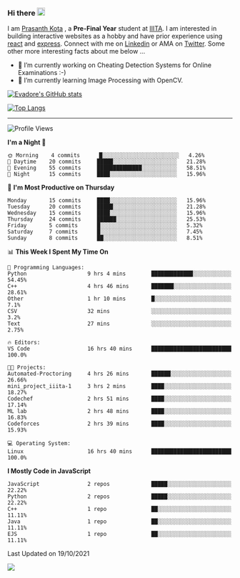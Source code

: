 ### Hi there <img src="https://media.giphy.com/media/hvRJCLFzcasrR4ia7z/giphy.gif" width="18">

I am [Prasanth Kota](https://github.com/Evadore) , a **Pre-Final Year** student at [IIITA](https://iiita.ac.in/). I am interested in building interactive websites as a hobby and have prior experience using [react](https://github.com/Evadore/MarsCamp) and [express](https://github.com/Evadore/TemperaturA). Connect with me on [Linkedin](https://www.linkedin.com/in/prasanthkota08/) or AMA on [Twitter](https://twitter.com/PK0TA). Some other more interesting facts about me below ...

- 🔭 I’m currently working on Cheating Detection Systems for Online Examinations :-)
- 🌱 I’m currently learning Image Processing with OpenCV.

[![Evadore's GitHub stats](https://github-readme-stats.vercel.app/api?username=Evadore&show_icons=true)](https://github.com/Evadore)

[![Top Langs](https://github-readme-stats.vercel.app/api/top-langs/?username=Evadore&langs_count=8&layout=compact)](https://github.com/Evadore)

<hr>

<!--START_SECTION:waka-->
![Profile Views](http://img.shields.io/badge/Profile%20Views-0-blue)

**I'm a Night 🦉** 

```text
🌞 Morning    4 commits      █░░░░░░░░░░░░░░░░░░░░░░░░   4.26% 
🌆 Daytime    20 commits     █████░░░░░░░░░░░░░░░░░░░░   21.28% 
🌃 Evening    55 commits     ██████████████░░░░░░░░░░░   58.51% 
🌙 Night      15 commits     ████░░░░░░░░░░░░░░░░░░░░░   15.96%

```
📅 **I'm Most Productive on Thursday** 

```text
Monday       15 commits     ████░░░░░░░░░░░░░░░░░░░░░   15.96% 
Tuesday      20 commits     █████░░░░░░░░░░░░░░░░░░░░   21.28% 
Wednesday    15 commits     ████░░░░░░░░░░░░░░░░░░░░░   15.96% 
Thursday     24 commits     ██████░░░░░░░░░░░░░░░░░░░   25.53% 
Friday       5 commits      █░░░░░░░░░░░░░░░░░░░░░░░░   5.32% 
Saturday     7 commits      █░░░░░░░░░░░░░░░░░░░░░░░░   7.45% 
Sunday       8 commits      ██░░░░░░░░░░░░░░░░░░░░░░░   8.51%

```


📊 **This Week I Spent My Time On** 

```text
💬 Programming Languages: 
Python                   9 hrs 4 mins        █████████████░░░░░░░░░░░░   54.45% 
C++                      4 hrs 46 mins       ███████░░░░░░░░░░░░░░░░░░   28.61% 
Other                    1 hr 10 mins        █░░░░░░░░░░░░░░░░░░░░░░░░   7.1% 
CSV                      32 mins             ░░░░░░░░░░░░░░░░░░░░░░░░░   3.2% 
Text                     27 mins             ░░░░░░░░░░░░░░░░░░░░░░░░░   2.75%

🔥 Editors: 
VS Code                  16 hrs 40 mins      █████████████████████████   100.0%

🐱‍💻 Projects: 
Automated-Proctoring     4 hrs 26 mins       ██████░░░░░░░░░░░░░░░░░░░   26.66% 
mini_project_iiita-1     3 hrs 2 mins        ████░░░░░░░░░░░░░░░░░░░░░   18.27% 
Codechef                 2 hrs 51 mins       ████░░░░░░░░░░░░░░░░░░░░░   17.14% 
ML lab                   2 hrs 48 mins       ████░░░░░░░░░░░░░░░░░░░░░   16.83% 
Codeforces               2 hrs 39 mins       ████░░░░░░░░░░░░░░░░░░░░░   15.93%

💻 Operating System: 
Linux                    16 hrs 40 mins      █████████████████████████   100.0%

```

**I Mostly Code in JavaScript** 

```text
JavaScript               2 repos             █████░░░░░░░░░░░░░░░░░░░░   22.22% 
Python                   2 repos             █████░░░░░░░░░░░░░░░░░░░░   22.22% 
C++                      1 repo              ██░░░░░░░░░░░░░░░░░░░░░░░   11.11% 
Java                     1 repo              ██░░░░░░░░░░░░░░░░░░░░░░░   11.11% 
EJS                      1 repo              ██░░░░░░░░░░░░░░░░░░░░░░░   11.11%

```



 Last Updated on 19/10/2021
<!--END_SECTION:waka-->

![](https://komarev.com/ghpvc/?username=Evadore)

<!--
**Evadore/Evadore** is a ✨ _special_ ✨ repository because its `README.md` (this file) appears on your GitHub profile.

Here are some ideas to get you started:

- 🔭 I’m currently working on ...
- 🌱 I’m currently learning ...
- 👯 I’m looking to collaborate on ...
- 🤔 I’m looking for help with ...
- 💬 Ask me about ...
- 📫 How to reach me: ...
- 😄 Pronouns: ...
- ⚡ Fun fact: ...
-->
